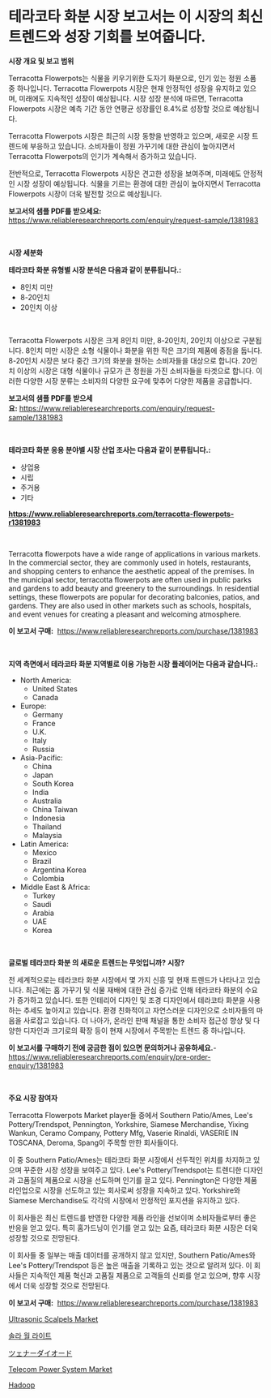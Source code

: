 <p><h1>테라코타 화분 시장 보고서는 이 시장의 최신 트렌드와 성장 기회를 보여줍니다.</h1></p><p><strong>시장 개요 및 보고 범위</strong></p>
<p><p>Terracotta Flowerpots는 식물을 키우기위한 도자기 화분으로, 인기 있는 정원 소품 중 하나입니다. Terracotta Flowerpots 시장은 현재 안정적인 성장을 유지하고 있으며, 미래에도 지속적인 성장이 예상됩니다. 시장 성장 분석에 따르면, Terracotta Flowerpots 시장은 예측 기간 동안 연평균 성장률인 8.4%로 성장할 것으로 예상됩니다.</p><p>Terracotta Flowerpots 시장은 최근의 시장 동향을 반영하고 있으며, 새로운 시장 트렌드에 부응하고 있습니다. 소비자들이 정원 가꾸기에 대한 관심이 높아지면서 Terracotta Flowerpots의 인기가 계속해서 증가하고 있습니다.</p><p>전반적으로, Terracotta Flowerpots 시장은 견고한 성장을 보여주며, 미래에도 안정적인 시장 성장이 예상됩니다. 식물을 기르는 환경에 대한 관심이 높아지면서 Terracotta Flowerpots 시장이 더욱 발전할 것으로 예상됩니다.</p></p>
<p><strong>보고서의 샘플 PDF를 받으세요:</strong> <a href="https://www.reliableresearchreports.com/enquiry/request-sample/1381983">https://www.reliableresearchreports.com/enquiry/request-sample/1381983</a></p>
<p>&nbsp;</p>
<p><strong>시장 세분화</strong></p>
<p><strong>테라코타 화분 유형별 시장 분석은 다음과 같이 분류됩니다.:</strong></p>
<p><ul><li>8인치 미만</li><li>8-20인치</li><li>20인치 이상</li></ul></p>
<p>&nbsp;</p>
<p><p>Terracotta Flowerpots 시장은 크게 8인치 미만, 8-20인치, 20인치 이상으로 구분됩니다. 8인치 미만 시장은 소형 식물이나 화분을 위한 작은 크기의 제품에 중점을 둡니다. 8-20인치 시장은 보다 중간 크기의 화분을 원하는 소비자들을 대상으로 합니다. 20인치 이상의 시장은 대형 식물이나 규모가 큰 정원을 가진 소비자들을 타겟으로 합니다. 이러한 다양한 시장 분류는 소비자의 다양한 요구에 맞추어 다양한 제품을 공급합니다.</p></p>
<p><strong>보고서의 샘플 PDF를 받으세요:</strong>&nbsp;<a href="https://www.reliableresearchreports.com/enquiry/request-sample/1381983">https://www.reliableresearchreports.com/enquiry/request-sample/1381983</a></p>
<p>&nbsp;</p>
<p><strong> 테라코타 화분 응용 분야별 시장 산업 조사는 다음과 같이 분류됩니다.:</strong></p>
<p><ul><li>상업용</li><li>시립</li><li>주거용</li><li>기타</li></ul></p>
<p><strong><a href="https://www.reliableresearchreports.com/terracotta-flowerpots-r1381983">https://www.reliableresearchreports.com/terracotta-flowerpots-r1381983</a></strong></p>
<p>&nbsp;</p>
<p><p>Terracotta flowerpots have a wide range of applications in various markets. In the commercial sector, they are commonly used in hotels, restaurants, and shopping centers to enhance the aesthetic appeal of the premises. In the municipal sector, terracotta flowerpots are often used in public parks and gardens to add beauty and greenery to the surroundings. In residential settings, these flowerpots are popular for decorating balconies, patios, and gardens. They are also used in other markets such as schools, hospitals, and event venues for creating a pleasant and welcoming atmosphere.</p></p>
<p><strong>이 보고서 구매:</strong>&nbsp; <a href="https://www.reliableresearchreports.com/purchase/1381983">https://www.reliableresearchreports.com/purchase/1381983</a></p>
<p>&nbsp;</p>
<p><strong>지역 측면에서 테라코타 화분 지역별로 이용 가능한 시장 플레이어는 다음과 같습니다.:</strong></p>
<p><ul>
    <li>
        North America:
        <ul>
            <li>United States</li>
            <li>Canada</li>
        </ul>
    </li>
    <li>
        Europe:
        <ul>
            <li>Germany</li>
            <li>France</li>
            <li>U.K.</li>
            <li>Italy</li>
            <li>Russia</li>
        </ul>
    </li>
    <li>
        Asia-Pacific:
        <ul>
            <li>China</li>
            <li>Japan</li>
            <li>South Korea</li>
            <li>India</li>
            <li>Australia</li>
            <li>China Taiwan</li>
            <li>Indonesia</li>
            <li>Thailand</li>
            <li>Malaysia</li>
        </ul>
    </li>
    <li>
        Latin America:
        <ul>
            <li>Mexico</li>
            <li>Brazil</li>
            <li>Argentina Korea</li>
            <li>Colombia</li>
        </ul>
    </li>
    <li>
        Middle East & Africa:
        <ul>
            <li>Turkey</li>
            <li>Saudi</li>
            <li>Arabia</li>
            <li>UAE</li>
            <li>Korea</li>
        </ul>
    </li>
    </ul></p>
<p>&nbsp;</p>
<p><strong>글로벌 테라코타 화분 의 새로운 트렌드는 무엇입니까? 시장?</strong></p>
<p><p>전 세계적으로는 테라코타 화분 시장에서 몇 가지 신흥 및 현재 트렌드가 나타나고 있습니다. 최근에는 홈 가꾸기 및 식물 재배에 대한 관심 증가로 인해 테라코타 화분의 수요가 증가하고 있습니다. 또한 인테리어 디자인 및 조경 디자인에서 테라코타 화분을 사용하는 추세도 높아지고 있습니다. 환경 친화적이고 자연스러운 디자인으로 소비자들의 마음을 사로잡고 있습니다. 더 나아가, 온라인 판매 채널을 통한 소비자 접근성 향상 및 다양한 디자인과 크기로의 확장 등이 현재 시장에서 주목받는 트렌드 중 하나입니다.</p></p>
<p><strong>이 보고서를 구매하기 전에 궁금한 점이 있으면 문의하거나 공유하세요.</strong>- <a href="https://www.reliableresearchreports.com/enquiry/pre-order-enquiry/1381983">https://www.reliableresearchreports.com/enquiry/pre-order-enquiry/1381983</a></p>
<p>&nbsp;</p>
<p><strong>주요 시장 참여자</strong></p>
<p><p>Terracotta Flowerpots Market player들 중에서 Southern Patio/Ames, Lee's Pottery/Trendspot, Pennington, Yorkshire, Siamese Merchandise, Yixing Wankun, Ceramo Company, Pottery Mfg, Vaserie Rinaldi, VASERIE IN TOSCANA, Deroma, Spang이 주목할 만한 회사들이다.</p><p>이 중 Southern Patio/Ames는 테라코타 화분 시장에서 선두적인 위치를 차지하고 있으며 꾸준한 시장 성장을 보여주고 있다. Lee's Pottery/Trendspot는 트렌디한 디자인과 고품질의 제품으로 시장을 선도하며 인기를 끌고 있다. Pennington은 다양한 제품 라인업으로 시장을 선도하고 있는 회사로써 성장을 지속하고 있다. Yorkshire와 Siamese Merchandise도 각각의 시장에서 안정적인 포지션을 유지하고 있다.</p><p>이 회사들은 최신 트렌드를 반영한 다양한 제품 라인을 선보이며 소비자들로부터 좋은 반응을 얻고 있다. 특히 홈가드닝이 인기를 얻고 있는 요즘, 테라코타 화분 시장은 더욱 성장할 것으로 전망된다.</p><p>이 회사들 중 일부는 매출 데이터를 공개하지 않고 있지만, Southern Patio/Ames와 Lee's Pottery/Trendspot 등은 높은 매출을 기록하고 있는 것으로 알려져 있다. 이 회사들은 지속적인 제품 혁신과 고품질 제품으로 고객들의 신뢰를 얻고 있으며, 향후 시장에서 더욱 성장할 것으로 전망된다.</p></p>
<p><strong>이 보고서 구매:</strong>&nbsp;&nbsp;<a href="https://www.reliableresearchreports.com/purchase/1381983">https://www.reliableresearchreports.com/purchase/1381983</a></p>
<p><p><a href="https://www.linkedin.com/pulse/ultrasonic-scalpels-market-research-report-its-history-forecast-ekuxf">Ultrasonic Scalpels Market</a></p><p><a href="https://github.com/JackieFauhey9089475/Market-Research-Report-List-1/blob/main/173354664018.md">솔라 월 라이트</a></p><p><a href="https://medium.com/@reyeshowell655/zener%E3%83%80%E3%82%A4%E3%82%AA%E3%83%BC%E3%83%89%E5%B8%82%E5%A0%B4-2031%E5%B9%B4%E3%81%BE%E3%81%A7%E3%81%AE%E5%8B%95%E5%90%91-%E4%BA%88%E6%B8%AC-%E7%AB%B6%E4%BA%89%E5%88%86%E6%9E%90-46e1b2397f30">ツェナーダイオード</a></p><p><a href="https://www.linkedin.com/pulse/telecom-power-system-market-competitive-analysis-trends-awfuc">Telecom Power System Market</a></p><p><a href="https://github.com/CloydAbbott2023/Market-Research-Report-List-1/blob/main/697619165398.md">Hadoop</a></p></p>